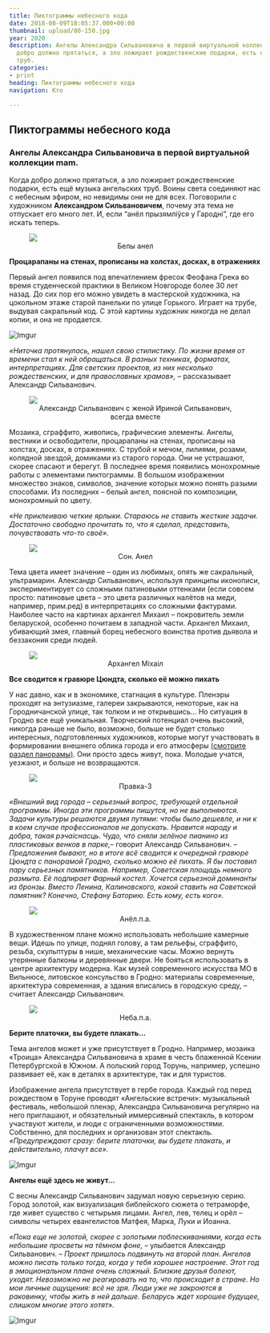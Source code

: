 ```yaml
---
title: Пиктограммы небесного кода
date: 2018-08-09T18:05:37.000+00:00
thumbnail: upload/80-150.jpg
year: 2020
description: Ангелы Александра Сильвановича в первой виртуальной коллекции mam. Когда
  добро должно прятаться, а зло пожирает рождественские подарки, есть ещё музыка ангельских
  труб.
categories:
- print
heading: Пиктограммы небесного кода
navigation: Кто

---
```

## **Пиктограммы небесного кода**

### Ангелы Александра Сильвановича в первой виртуальной коллекции mam. 

Когда добро должно прятаться, а зло пожирает рождественские подарки, есть ещё музыка ангельских труб. Воины света соединяют нас с небесным эфиром, но невидимы они не для всех. Поговорили с художником **Александром Сильвановичем**, почему эта тема не отпускает его много лет. И, если “анёл прызямліўся у Гародні”, где его искать теперь. 

<figure>
<!-- Поменять 6vagtlT.jpeg на нужный -->
<img src="https://i.imgur.com/wFxSNEc.jpg">
<figcaption style="text-align: center;">Белы анел</figcaption>
</figure>

**Процарапаны на стенах, прописаны на холстах, досках, в отражениях** 

Первый ангел появился под впечатлением фресок Феофана Грека во время студенческой практики в Великом Новгороде более 30 лет назад. До сих пор его можно увидеть в мастерской художника, на цокольном этаже старой панельки по улице Горького. Играет на трубе, выдувая сакральный код. С этой картины художник никогда не делал копии, и она не продается.

![Imgur](https://i.imgur.com/fVOzv1H.jpg)

_«Ниточка протянулась, нашел свою стилистику. По жизни время от времени стал к ней обращаться. В разных техниках, форматах, интерпретациях. Для светских проектов, из них несколько рождественских, и для православных храмов»,_ – рассказывает Александр Сильванович. 

<figure>
<!-- Поменять 6vagtlT.jpeg на нужный -->
<img src="https://i.imgur.com/6WVAnOB.jpg">
<figcaption style="text-align: center;">Александр Сильванович с женой Ириной Сильванович, всегда вместе</figcaption>
</figure>

Мозаика, сграффито, живопись, графические элементы. Ангелы, вестники и освободители, процарапаны на стенах, прописаны на холстах, досках, в отражениях. С трубой и мечом, лилиями, розами, колядной звездой, домиками из старого города. Они не устрашают, скорее спасают и берегут. В последнее время появились монохромные работы с элементами пиктограммы. В большом изображении множество знаков, символов, значение которых можно понять разыми способами. Из последних – белый ангел, поясной по композиции, монохромный по цвету.

_«Не приклеиваю четкие ярлыки. Стараюсь не ставить жесткие задачи. Достаточно свободно прочитать то, что я сделал, представить, почувствовать что-то своё»._ 

<figure>
<!-- Поменять 6vagtlT.jpeg на нужный -->
<img src="https://i.imgur.com/VYQ5nUW.jpg">
<figcaption style="text-align: center;">Сон. Анел</figcaption>
</figure>

Тема цвета имеет значение – один из любимых, опять же сакральный, ультрамарин. Александр Сильванович, используя принципы иконописи, экспериментирует со сложными патиновыми оттенками (если совсем просто: патиновые цвета – это цвета различных налётов на меди, например, прим.ред) в интерпретациях со сложными фактурами. 
Наиболее часто на картинах архангел Михаил – покровитель земли беларуской, особенно почитаем в западной части. Архангел Михаил, убивающий змея, главный борец небесного воинства против дьявола и беззакония среди людей.

<figure>
<!-- Поменять 6vagtlT.jpeg на нужный -->
<img src="https://i.imgur.com/SCD1uaQ.jpg">
<figcaption style="text-align: center;">Архангел Міхаіл</figcaption>
</figure>

**Все сводится к гравюре Цюндта, сколько её можно пихать**

У нас давно, как и в экономике, стагнация в культуре. Пленэры проходят на энтузиазме, галереи закрываются, некоторые, как на Городничанской улице, так толком и не открывшись… Но ситуация в Гродно все ещё уникальная. Творческий потенциал очень высокий, никогда раньше не было, возможно, больше не будет столько интересных, подготовленных художников, которые могут участвовать в формировании внешнего облика города и его атмосферы [(смотрите раздел панорамы)](https://mamgrodno.netlify.app/panorama/). Они просто здесь живут, пока. Молодые учатся, уезжают, и больше не возвращаются. 

<figure>
<!-- Поменять 6vagtlT.jpeg на нужный -->
<img src="https://i.imgur.com/7dX41bT.jpg">
<figcaption style="text-align: center;">Правка-3</figcaption>
</figure>

_«Внешний вид города – серьезный вопрос, требующей отдельной программы. Иногда эти программы пишутся, но не выполняются. Задачи культуры решаются двумя путями: чтобы было дешевле, и ни к в коем случае профессионалов не допускать. Нравится народу и добра, такая рэчаіснасць. Чудо, что сняли зелёное пианино из пластиковых венков в парке,_– говорит Александр Сильванович. _– Предложения бывают, но в итоге всё сводится к очередной гравюре Цюндта с панорамой Гродно, сколько можно её пихать. Я бы поставил пару серьезных памятников. Например, Советская площадь немного размыта. Её подпирает Фарный костел. Хочется серьезной доминанты из бронзы.  Вместо Ленина, Калиновского, какой ставить на Советской памятник? Конечно, Стефану Баторию. Есть кому, есть кого»._

<figure>
<!-- Поменять 6vagtlT.jpeg на нужный -->
<img src="https://i.imgur.com/gmjTzVd.jpg">
<figcaption style="text-align: center;">Анёл.п.а.</figcaption>
</figure>

В художественном плане можно использовать небольшие камерные вещи. Идешь по улице, поднял голову, а там рельефы, сграффито, резьба, скульптуры в нише, механические часы. Можно вернуть утерянные балконы и деревянные двери. Не бояться использовать в центре архитектуру модерна. Как музей современного искусства МО в Вильнюсе, литовское консульство в Гродно: материалы современные, архитектура современная, а здания вписались в городскую среду, –  считает Александр Сильванович.

<figure>
<!-- Поменять 6vagtlT.jpeg на нужный -->
<img src="https://i.imgur.com/pGHTAjE.jpg">
<figcaption style="text-align: center;">Неба.п.а.</figcaption>
</figure>

**Берите платочки, вы будете плакать…**

Тема ангелов может и уже присутствует в Гродно. Например, мозаика «Троица» Александра Сильвановича в храме в честь блаженной Ксении Петербургской в Южном. А польский город Торунь, например, успешно развивает её, как в деталях в архитектуре, так и для туристов. 

Изображение ангела присутствует в гербе города. Каждый год перед рождеством в Торуне проводят «Ангельские встречи»: музыкальный фестиваль, небольшой пленэр, Александра Сильвановича регулярно на него приглашают, и обязательный иммерсивный спектакль, в котором участвуют жители, и люди с ограниченными возможностями. Собственно, для последних и организован этот спектакль.  _«Предупреждают сразу: берите платочки, вы будете плакать, и действительно, плачут все»._ 

![Imgur](https://i.imgur.com/Q32rR1u.jpg)

**Ангелы ещё здесь не живут…**

С весны Александр Сильванович задумал новую серьезную серию.  Город золотой, как визуализация библейского сюжета о тетраморфе, где живет существо с четырьмя лицами. Ангел, лев, телец и орёл – символы четырех евангелистов Матфея, Марка, Луки и Иоанна. 

_«Пока еще не золотой, скорее с золотыми поблескиваниями, когда есть небольшие просветы на тёмном фоне,_ – улыбается Александр Сильванович. _– Проект пришлось подвинуть на второй план. Ангелов можно писать только тогда, когда у тебя хорошее настроение. Этот год в эмоциональном плане очень сложный. Близкие друзья болеют, уходят. Невозможно не реагировать на то, что происходит в стране. Но мои личные ощущения: всё не зря. Люди уже не закроются в раковинку, чтобы жить в ней дальше. Беларусь ждет хорошее будущее, слишком многие этого хотят»._

![Imgur](https://i.imgur.com/albWWhs.jpg)